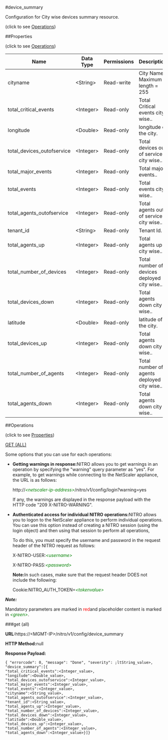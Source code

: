 #device_summary



Configuration for City wise devices summary resource.

<span>(click to see [Operations](#operations))</span>



##Properties 

<span>(click to see [Operations](#operations))</span>





<table><thead><tr><th>Name</th><th>Data Type</th><th>Permissions</th><th>Description</th></tr></thead><tbody><tr><td>cityname</td><td>&lt;String></td><td>Read-write</td><td>City Name.<br>Maximum length = 255</td></tr><tr><td>total_critical_events</td><td>&lt;Integer></td><td>Read-only</td><td>Total Critical events city wise..</td></tr><tr><td>longitude</td><td>&lt;Double></td><td>Read-only</td><td>longitude of the city.</td></tr><tr><td>total_devices_outofservice</td><td>&lt;Integer></td><td>Read-only</td><td>Total devices out of service city wise..</td></tr><tr><td>total_major_events</td><td>&lt;Integer></td><td>Read-only</td><td>Total major events..</td></tr><tr><td>total_events</td><td>&lt;Integer></td><td>Read-only</td><td>Total events city wise..</td></tr><tr><td>total_agents_outofservice</td><td>&lt;Integer></td><td>Read-only</td><td>Total agents out of service city wise..</td></tr><tr><td>tenant_id</td><td>&lt;String></td><td>Read-only</td><td>Tenant Id.</td></tr><tr><td>total_agents_up</td><td>&lt;Integer></td><td>Read-only</td><td>Total agents up city wise..</td></tr><tr><td>total_number_of_devices</td><td>&lt;Integer></td><td>Read-only</td><td>Total number of devices deployed city wise...</td></tr><tr><td>total_devices_down</td><td>&lt;Integer></td><td>Read-only</td><td>Total agents down city wise..</td></tr><tr><td>latitude</td><td>&lt;Double></td><td>Read-only</td><td>latitude of the city.</td></tr><tr><td>total_devices_up</td><td>&lt;Integer></td><td>Read-only</td><td>Total agents down city wise..</td></tr><tr><td>total_number_of_agents</td><td>&lt;Integer></td><td>Read-only</td><td>Total number of agents deployed city wise..</td></tr><tr><td>total_agents_down</td><td>&lt;Integer></td><td>Read-only</td><td>Total agents down city wise..</td></tr></tbody></table>

##Operations 

<span>(click to see [Properties](#properties))</span>





[GET (ALL)](#get-all)





Some options that you can use for each operations:

<ul><li><p><b>Getting warnings in response:</b>NITRO allows you to get warnings in an operation by specifying the "warning" query parameter as "yes". For example, to get warnings while connecting to the NetScaler appliance, the URL is as follows:</p><p>http://<span style="color:green;font-style:italic;">&lt;netscaler-ip-address&gt;</span>/nitro/v1/config/login?warning=yes</p><p>If any, the warnings are displayed in the response payload with the HTTP code "209 X-NITRO-WARNING".</p></li><li><p><b>Authenticated access for individual NITRO operations:</b>NITRO allows you to logon to the NetScaler appliance to perform individual operations. You can use this option instead of creating a NITRO session (using the login object) and then using that session to perform all operations,</p><p>To do this, you must specify the username and password in the request header of the NITRO request as follows:</p><p>X-NITRO-USER:<span style="color:green;font-style:italic;">&lt;username&gt;</span></p><p>X-NITRO-PASS:<span style="color:green;font-style:italic;">&lt;password&gt;</span></p><p><b>Note:</b>In such cases, make sure that the request header DOES not include the following:</p><p>Cookie:NITRO_AUTH_TOKEN=<span style="color:green;font-style:italic;">&lt;tokenvalue&gt;</span></p></li></ul>







***Note:*** 

Mandatory parameters are marked in <span style="color:#FF0000;">red</span>and placeholder content is marked in <span style="color:green;font-style:italic">&lt;green&gt;</span>.



###get (all)







<b>URL:</b>https://&lt;MGMT-IP&gt;/nitro/v1/config/device_summary

<b>HTTP Method:</b>null

<b>Response Payload: </b>
```
{ "errorcode": 0, "message": "Done", "severity": ;ltString_value>, "device_summary":[{
"total_critical_events":<Integer_value>,
"longitude":<Double_value>,
"total_devices_outofservice":<Integer_value>,
"total_major_events":<Integer_value>,
"total_events":<Integer_value>,
"cityname":<String_value>,
"total_agents_outofservice":<Integer_value>,
"tenant_id":<String_value>,
"total_agents_up":<Integer_value>,
"total_number_of_devices":<Integer_value>,
"total_devices_down":<Integer_value>,
"latitude":<Double_value>,
"total_devices_up":<Integer_value>,
"total_number_of_agents":<Integer_value>,
"total_agents_down":<Integer_value>}]}
```







